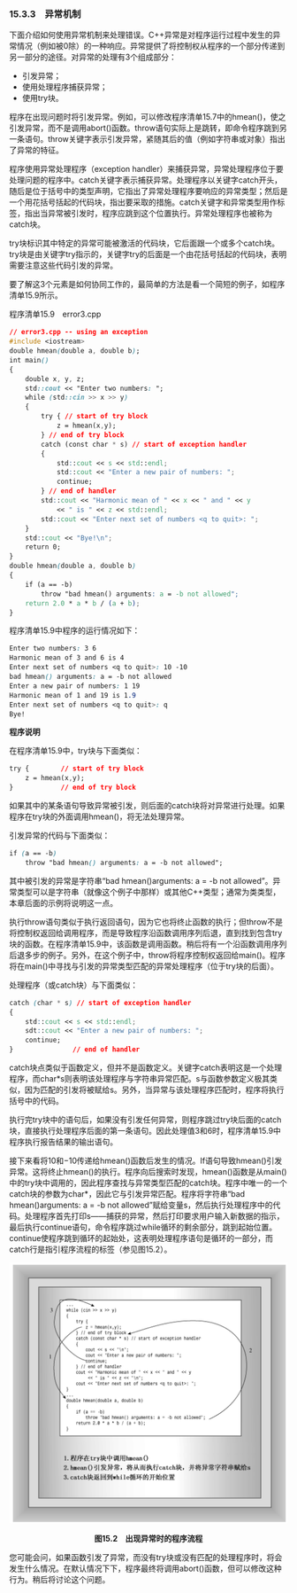 ### 15.3.3　异常机制

下面介绍如何使用异常机制来处理错误。C++异常是对程序运行过程中发生的异常情况（例如被0除）的一种响应。异常提供了将控制权从程序的一个部分传递到另一部分的途径。对异常的处理有3个组成部分：

+ 引发异常；
+ 使用处理程序捕获异常；
+ 使用try块。

程序在出现问题时将引发异常。例如，可以修改程序清单15.7中的hmean()，使之引发异常，而不是调用abort()函数。throw语句实际上是跳转，即命令程序跳到另一条语句。throw关键字表示引发异常，紧随其后的值（例如字符串或对象）指出了异常的特征。

程序使用异常处理程序（exception handler）来捕获异常，异常处理程序位于要处理问题的程序中。catch关键字表示捕获异常。处理程序以关键字catch开头，随后是位于括号中的类型声明，它指出了异常处理程序要响应的异常类型；然后是一个用花括号括起的代码块，指出要采取的措施。catch关键字和异常类型用作标签，指出当异常被引发时，程序应跳到这个位置执行。异常处理程序也被称为catch块。

try块标识其中特定的异常可能被激活的代码块，它后面跟一个或多个catch块。try块是由关键字try指示的，关键字try的后面是一个由花括号括起的代码块，表明需要注意这些代码引发的异常。

要了解这3个元素是如何协同工作的，最简单的方法是看一个简短的例子，如程序清单15.9所示。

程序清单15.9　error3.cpp

```css
// error3.cpp -- using an exception
#include <iostream>
double hmean(double a, double b);
int main()
{
    double x, y, z;
    std::cout << "Enter two numbers: ";
    while (std::cin >> x >> y)
    {
        try { // start of try block
            z = hmean(x,y);
        } // end of try block
        catch (const char * s) // start of exception handler
        {
            std::cout << s << std::endl;
            std::cout << "Enter a new pair of numbers: ";
            continue;
        } // end of handler
        std::cout << "Harmonic mean of " << x << " and " << y
            << " is " << z << std::endl;
        std::cout << "Enter next set of numbers <q to quit>: ";
    }
    std::cout << "Bye!\n";
    return 0;
}
double hmean(double a, double b)
{
    if (a == -b)
        throw "bad hmean() arguments: a = -b not allowed";
    return 2.0 * a * b / (a + b);
}
```

程序清单15.9中程序的运行情况如下：

```css
Enter two numbers: 3 6
Harmonic mean of 3 and 6 is 4
Enter next set of numbers <q to quit>: 10 -10
bad hmean() arguments: a = -b not allowed
Enter a new pair of numbers: 1 19
Harmonic mean of 1 and 19 is 1.9
Enter next set of numbers <q to quit>: q
Bye!
```

**程序说明**

在程序清单15.9中，try块与下面类似：

```css
try {        // start of try block
    z = hmean(x,y);
}            // end of try block
```

如果其中的某条语句导致异常被引发，则后面的catch块将对异常进行处理。如果程序在try块的外面调用hmean()，将无法处理异常。

引发异常的代码与下面类似：

```css
if (a == -b)
    throw "bad hmean() arguments: a = -b not allowed";
```

其中被引发的异常是字符串“bad hmean()arguments: a = -b not allowed”。异常类型可以是字符串（就像这个例子中那样）或其他C++类型；通常为类类型，本章后面的示例将说明这一点。

执行throw语句类似于执行返回语句，因为它也将终止函数的执行；但throw不是将控制权返回给调用程序，而是导致程序沿函数调用序列后退，直到找到包含try块的函数。在程序清单15.9中，该函数是调用函数。稍后将有一个沿函数调用序列后退多步的例子。另外，在这个例子中，throw将程序控制权返回给main()。程序将在main()中寻找与引发的异常类型匹配的异常处理程序（位于try块的后面）。

处理程序（或catch块）与下面类似：

```css
catch (char * s) // start of exception handler
{
    std::cout << s << std::endl;
    sdt::cout << "Enter a new pair of numbers: ";
    continue;
}               // end of handler
```

catch块点类似于函数定义，但并不是函数定义。关键字catch表明这是一个处理程序，而char*s则表明该处理程序与字符串异常匹配。s与函数参数定义极其类似，因为匹配的引发将被赋给s。另外，当异常与该处理程序匹配时，程序将执行括号中的代码。

执行完try块中的语句后，如果没有引发任何异常，则程序跳过try块后面的catch块，直接执行处理程序后面的第一条语句。因此处理值3和6时，程序清单15.9中程序执行报告结果的输出语句。

接下来看将10和−10传递给hmean()函数后发生的情况。If语句导致hmean()引发异常。这将终止hmean()的执行。程序向后搜索时发现，hmean()函数是从main()中的try块中调用的，因此程序查找与异常类型匹配的catch块。程序中唯一的一个catch块的参数为char*，因此它与引发异常匹配。程序将字符串“bad hmean()arguments: a = -b not allowed”赋给变量s，然后执行处理程序中的代码。处理程序首先打印s——捕获的异常，然后打印要求用户输入新数据的指示，最后执行continue语句，命令程序跳过while循环的剩余部分，跳到起始位置。continue使程序跳到循环的起始处，这表明处理程序语句是循环的一部分，而catch行是指引程序流程的标签（参见图15.2）。

![88.png](../images/88.png)
<center class="my_markdown"><b class="my_markdown">图15.2　出现异常时的程序流程</b></center>

您可能会问，如果函数引发了异常，而没有try块或没有匹配的处理程序时，将会发生什么情况。在默认情况下下，程序最终将调用abort()函数，但可以修改这种行为。稍后将讨论这个问题。

